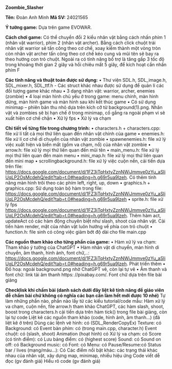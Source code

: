 **Zoombie_Slasher**

**Tên:** Đoàn Anh Minh 
**Mã SV:** 24021565

**Ý tưởng game:** Dựa trên game EVOWAR. 

**Cách chơi game:** Có thể chuyển đổi 2 kiểu nhân vật bằng cách nhấn phím 1 (nhân vật warrior), phím 2 (nhân vật archer). Bằng cách click chuột trái nhân vật warrior sẽ tấn công theo cơ chế, xoay kiếm thành một vòng tròn còn nhân vật archer tấn công theo cơ chế kéo cung và mũi tên sẽ bay ra theo hướng con trỏ chuột. Ngoài ra có tính năng bổ trợ là tăng gấp 3 tốc độ trong khoảng thời gian 2 giây và hồi chiêu mất 5 giây, để kích hoạt cần nhấn phím F

**Các tính năng và thuật toán được sử dụng:**
•	Thư viện SDL.h, SDL_image.h, SDL_mixer.h, SDL_ttf.h - Các struct khác nhau được sử dụng để quản lí các đối tượng game khác nhau
•	3 dạng nhân vật: warrior, archer, enemies (zombie)
•	4 loại màn hình chủ yếu ở trong game: menu chính, màn hình dừng, màn hình game và màn hình sau khi kết thúc game
•	Có sử dụng minimap – phiên bản thu nhỏ dựa trên kích cỡ từ background(1).png. Nhân vật và zombies sẽ bị hạn chế ở trong minimap, cố gắng ra ngoài phạm vi sẽ xuất hiện cơ chế chặn
•	Xử lý fps
•	Xử lý va chạm 

**Chi tiết về từng file trong chương trình:**
•	characters.h + characters.cpp: file xử lí tất cả mọi thứ liên quan đến nhân vật chính của game
•	enemies.h: file xử lí cơ chế di chuyển của nhân vật zombie 
•	spawnenemies.h: file xử lý việc xuất hiện và biến mất (gồm va chạm, nổ) của nhân vật zombie
•	arrow.h: file xử  lý mọi thứ liên quan đến mũi tên
•	main_menu.h: file xử lý mọi thứ liên quan đến main menu
•	mini_map.h: file xử lý mọi thứ liên quan đến mini map
•	scrollingbackground.h: file xử lý việc cuộn nền, cải tiến dựa trên file: https://docs.google.com/document/d/1FZ3jTqHxtyZznNWiJmmve0zYu_aSliUqLP2OsMcdehQ/edit?tab=t.0#heading=h.g69r5ua9lzeh. Có thêm tính năng màn hình trôi theo các phím left, right, up, down
•	graphics.h + graphics.cpp: Sử dụng toàn bộ hàm trong file: https://docs.google.com/document/d/1FZ3jTqHxtyZznNWiJmmve0zYu_aSliUqLP2OsMcdehQ/edit?tab=t.0#heading=h.g69r5ua9lzeh
•	sprite.h: file xử lý fps https://docs.google.com/document/d/1FZ3jTqHxtyZznNWiJmmve0zYu_aSliUqLP2OsMcdehQ/edit?tab=t.0#heading=h.g69r5ua9lzeh. Thêm hàm act, updateAct có các hàm động chuyên biệt như slash, shoot của nhân vật. Cải tiến hàm render, mặt của nhân vật luôn hướng về phía con trỏ chuột
•	function.h: file sinh có công việc giảm bớt độ dài cho file main.cpp

**Các nguồn tham khảo cho từng phần của game:**
•	Hàm xử lý va chạm: Tham khảo ý tưởng của ChatGPT
•	Hàm nhân vật di chuyển, màn hình di chuyển, âm thanh, hình ảnh, font chữ,..: https://docs.google.com/document/d/1FZ3jTqHxtyZznNWiJmmve0zYu_aSliUqLP2OsMcdehQ/edit?tab=t.0#heading=h.g69r5ua9lzeh. Phát triển thêm
•	Đồ hoạ: ngoài background.png nhờ ChatGPT vẽ, còn lại tự vẽ
•	Âm thanh và font chữ: link tải âm thanh https: //pixabay.com/. Font chữ dựa trên file bài giảng

**Checklisk khi chấm bài (danh sách dưới đây liệt kê tính năng để giáo viên dễ chấm bài chứ không có nghĩa các bạn cần làm hết mới được 10 nhé)**
Tự làm những phần nào, phần nào lấy từ các kiểu tutorial/code mẫu: Hàm xử lý va chạm, cuộn nền, file arrow.h tham khảo ChatGPT, các hàm slash, shoot, boost trong characters.h cải tiến dựa trên hàm tick() trong file bài giảng, còn lại tự code
Liệt kê các nguồn tham khảo (code, hình ảnh, âm thanh...) (đã liệt kê ở trên)
Dùng các lệnh vẽ hình: có (SDL_RenderCopyEx)
Texture: có
Background: có
Event bàn phím: có (trong main.cpp, character.h)
Event chuột: có (slash, shoot)
Animation (hoạt hình) có
Xử lý va chạm: có
Score (có tính điểm): có 
Lưu bảng điểm: có (highest score)
Sound: có 
Sound on off: có
Background music: có
Font: có 
Menu: có 
Pause/Resume:có
Status bar / lives (mạng/máu...): Có
Các điểm nổi bật khác: các trạng thái khác nhau của nhân vật, xây dựng map, minimap, nhiều hiệu ứng
Code viết dễ đọc (gv đánh giá)
Hiểu rõ code (gv đánh giá)
